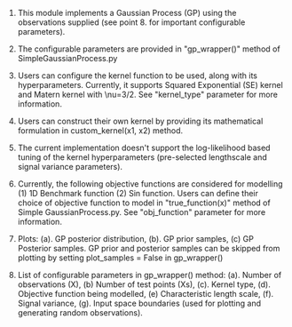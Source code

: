 1. This module implements a Gaussian Process (GP) using the observations supplied (see point 8. for important configurable parameters).

2. The configurable parameters are provided in "gp_wrapper()" method of SimpleGaussianProcess.py

3. Users can configure the kernel function to be used, along with its hyperparameters.  Currently, it supports Squared Exponential (SE) kernel and Matern kernel with \nu=3/2. See "kernel_type" parameter for more information. 

4. Users can construct their own kernel by providing its mathematical formulation in custom_kernel(x1, x2) method.

5. The current implementation doesn't support the log-likelihood based tuning of the kernel hyperparameters (pre-selected lengthscale and signal variance parameters).

6. Currently, the following objective functions are considered for modelling (1) 1D Benchmark function (2) Sin function. Users can define their choice of objective function to model in "true_function(x)" method of Simple GaussianProcess.py. See "obj_function" parameter for more information.

7. Plots: (a). GP posterior distribution, (b). GP prior samples, (c) GP Posterior samples. GP prior and posterior samples can be skipped from plotting by setting plot_samples = False in gp_wrapper()

8. List of configurable parameters in gp_wrapper() method: (a). Number of observations (X),  (b) Number of test points (Xs), (c). Kernel type, (d). Objective function being modelled, (e) Characteristic length scale, (f). Signal variance, (g). Input space boundaries (used for plotting and generating random observations).
